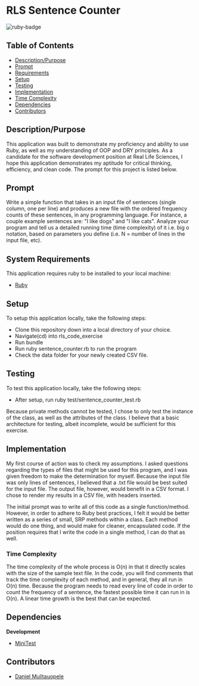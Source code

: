 # RLS Sentence Counter
<img src="https://img.shields.io/badge/ruby%20-v2.4.1-brightgreen.svg" title="ruby-badge">

## Table of Contents

* [Description/Purpose](#descriptionpurpose)
* [Prompt](#prompt)
* [Requirements](#system-requirements)
* [Setup](#setup)
* [Testing](#testing)
* [Implementation](#implementation)
* [Time Complexity](#time-complexity)
* [Dependencies](#dependencies)
* [Contributors](#contributors)

## Description/Purpose

This application was built to demonstrate my proficiency and ability to use Ruby, as well
as my understanding of OOP and DRY principles. As a candidate for the
software development position at Real Life Sciences, I hope this application demonstrates my aptitude for critical thinking, efficiency, and clean code. The prompt for this project is listed below.

## Prompt

Write a simple function that takes in an input file of sentences (single column, one per line) and produces a new file with the ordered frequency counts of these sentences, in any programming language. For instance, a couple example sentences are: "I like dogs" and "I like cats".
Analyze your program and tell us a detailed running time (time complexity) of it i.e. big o notation, based on parameters you define (i.e. N = number of lines in the input file, etc).

## System Requirements

This application requires ruby to be installed to your local
machine:

* [Ruby](https://www.ruby-lang.org/en/)

## Setup

To setup this application locally, take the following steps:

* Clone this repository down into a local directory of your choice.
* Navigate(cd) into rls_code_exercise
* Run bundle
* Run ruby sentence_counter.rb to run the program
* Check the data folder for your newly created CSV file.

## Testing

To test this application locally, take the following steps:

* After setup, run ruby test/sentence_counter_test.rb

Because private methods cannot be tested, I chose to only test the instance of the class, as well as the attributes of the class. I believe that a basic architecture for testing, albeit incomplete, would be sufficient for this exercise.

## Implementation

My first course of action was to check my assumptions. I asked questions regarding the types of files that might be used for this program, and I was given freedom to make the determination for myself. Because the input file was only lines of sentences, I believed that a .txt file would be best suited for the input file. The output file, however, would benefit in a CSV format. I chose to render my results in a CSV file, with headers inserted.

The initial prompt was to write all of this code as a single function/method. However, in order to adhere to Ruby best practices, I felt it would be better written as a series of small, SRP methods within a class. Each method would do one thing, and would make for cleaner, encapsulated code. If the position requires that I write the code in a single method, I can do that as well.

### Time Complexity

The time complexity of the whole process is O(n) in that it directly scales with the size of the sample text file. In the code, you will find comments that track the time complexity of each method, and in general, they all run in O(n) time. Because the program needs to read every line of code in order to count the frequency of a sentence, the fastest possible time it can run in is O(n). A linear time growth is the best that can be expected. 

## Dependencies

**Development**

* [MiniTest](https://github.com/seattlerb/minitest)

## Contributors

* [Daniel Mulitauopele](https://github.com/DanielMulitauopele)
